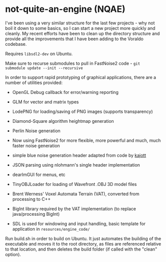 # not-quite-an-engine (NQAE)
I've been using a very similar structure for the last few projects - why not boil it down to some basics, so I can start a new project more quickly and cleanly. My recent efforts have been to clean up the directory structure and provide all the improvements that I have been adding to the Voraldo codebase.

Requires `libsdl2-dev` on Ubuntu.

Make sure to recurse submodules to pull in FastNoise2 code - `git submodule update --init --recursive`

In order to support rapid prototyping of graphical applications, there are a number of utilities provided:

  - OpenGL Debug callback for error/warning reporting
  
  - GLM for vector and matrix types
  
  - LodePNG for loading/saving of PNG images (supports transparency)
  
  - Diamond-Square algorithm heightmap generation
  
  - Perlin Noise generation
  
  - Now using FastNoise2 for more flexible, more powerful and much, much faster noise generation
  
  - simple blue noise generation header adapted from code by [kajott](https://gist.github.com/kajott/d9f9bb93043040bfe2f48f4f499903d8)
  
  - JSON parsing using nlohmann's single header implementation
  
  - dearImGUI for menus, etc
  
  - TinyOBJLoader for loading of Wavefront .OBJ 3D model files
  
  - Brent Werness' Voxel Automata Terrain (VAT), converted from processing to C++
  
  - BigInt library required by the VAT implementation (to replace java/processing BigInt)
  
  - SDL is used for windowing and input handling, basic template for application in `resources/engine_code/`
  
 
Run build.sh in order to build on Ubuntu. It just automates the building of the executable and moves it to the root directory, as files are referenced relative to that location, and then deletes the build folder (if called with the "clean" option).

